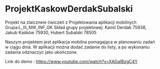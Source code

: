 # ProjektKaskowDerdakSubalski

Projekt na zlaiczneie ćwiczeń z Projektowania aplikacji mobilnych 
Grupa:L_III_NW_INF_GK
Skład grupy projektowej: Kamil Derdak 75938, Jakub Kaśków 75930, Hubert Subalski 78505

Naszym projektem jest aplikacja mobilna pomagająca w planowaniu zadań w ciągu dnia. W aplikacji można dodać zadanie do listy, a po wykonaniu zadania odznaczyć jako ukończone.

Link do demo : https://www.youtube.com/watch?v=XAGaIBzgC4Y
